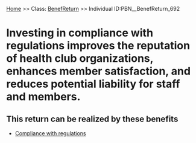 [Home](https://github.com/mm80843/T3.5/blob/main/docs/index.md) >> Class: [BenefReturn](https://github.com/mm80843/T3.5/tree/main/docs/BenefReturn/index.md) >> Individual ID:PBN__BenefReturn_692 

# __Investing in compliance with regulations improves the reputation of health club organizations, enhances member satisfaction, and reduces potential liability for staff and members.__

## This return can be realized by these benefits

* [Compliance with regulations](https://github.com/mm80843/T3.5/blob/main/docs/Benef/PBN__Benef_643.md)


